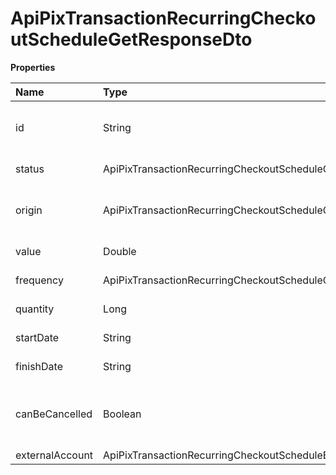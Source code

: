 # ApiPixTransactionRecurringCheckoutScheduleGetResponseDto

**Properties**

| Name            | Type                                                                                    | Required | Description                             |
| :-------------- | :-------------------------------------------------------------------------------------- | :------- | :-------------------------------------- |
| id              | String                                                                                  | ❌       | Unique recurrence identifier in Asaas   |
| status          | ApiPixTransactionRecurringCheckoutScheduleGetResponseRecurringCheckoutScheduleStatus    | ❌       | Recurrence status                       |
| origin          | ApiPixTransactionRecurringCheckoutScheduleGetResponseRecurringCheckoutScheduleOrigin    | ❌       | Indicates the origin of the recurrence  |
| value           | Double                                                                                  | ❌       | Recurrence value                        |
| frequency       | ApiPixTransactionRecurringCheckoutScheduleGetResponseRecurringCheckoutScheduleFrequency | ❌       | Recurrence frequency                    |
| quantity        | Long                                                                                    | ❌       | Number of repetitions                   |
| startDate       | String                                                                                  | ❌       | Recurrence start date                   |
| finishDate      | String                                                                                  | ❌       | Recurrence finish date                  |
| canBeCancelled  | Boolean                                                                                 | ❌       | Whether the recurrence can be cancelled |
| externalAccount | ApiPixTransactionRecurringCheckoutScheduleExternalAccountDto                            | ❌       |                                         |

<!-- This file was generated by liblab | https://liblab.com/ -->
